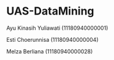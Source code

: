 # UAS-DataMining
Ayu Kinasih Yuliawati (11180940000001)

Esti Choerunnisa (11180940000004)

Melza Berliana (11180940000028)
